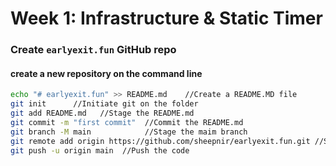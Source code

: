 # Week 1: Infrastructure & Static Timer

### Create `earlyexit.fun` GitHub repo

#### create a new repository on the command line

```bash
echo "# earlyexit.fun" >> README.md    //Create a README.MD file
git init      //Initiate git on the folder
git add README.md   //Stage the README.md 
git commit -m "first commit"  //Commit the README.md
git branch -M main            //Stage the maim branch
git remote add origin https://github.com/sheepnir/earlyexit.fun.git //Set the origin folder to a remote repo 
git push -u origin main  //Push the code
```

